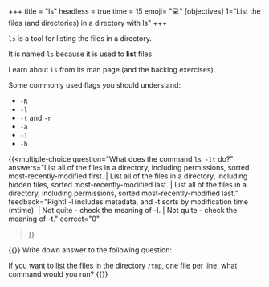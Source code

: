 +++
title = "ls"
headless = true
time = 15
emoji= "💻"
[objectives]
    1="List the files (and directories) in a directory with ls"
+++

`ls` is a tool for listing the files in a directory.

It is named `ls` because it is used to **l**i**s**t files.

Learn about `ls` from its man page (and the backlog exercises).

Some commonly used flags you should understand:
* `-R`
* `-l`
* `-t` and `-r`
* `-a`
* `-1`
* `-h`

{{<multiple-choice
question="What does the command `ls -lt` do?"
answers="List all of the files in a directory, including permissions, sorted most-recently-modified first. | List all of the files in a directory, including hidden files, sorted most-recently-modified last. | List all of the files in a directory, including permissions, sorted most-recently-modified last."
feedback="Right! -l includes metadata, and -t sorts by modification time (mtime). | Not quite - check the meaning of -l. | Not quite - check the meaning of -t."
correct="0"
>}}

{{<note type="Exercise">}}
Write down answer to the following question:

If you want to list the files in the directory `/tmp`, one file per line, what command would you run?
{{</note>}}

